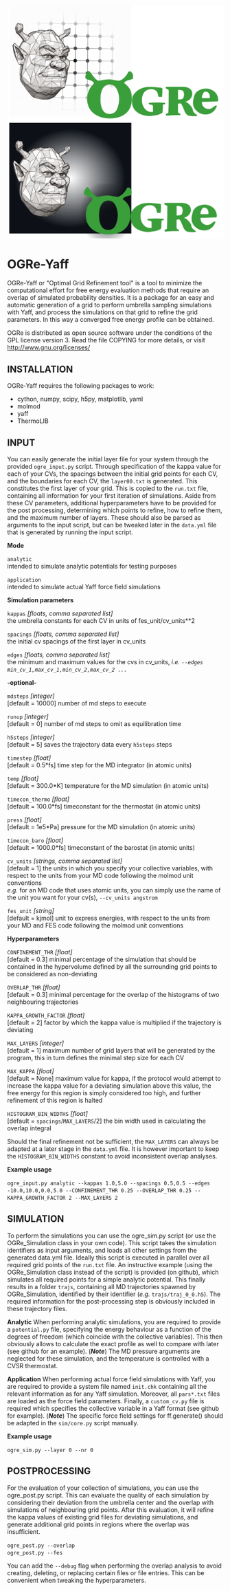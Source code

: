 ![ogre](./docs/ogre_icon_light_wide_path.svg#gh-light-mode-only)
![ogre](./docs/ogre_icon_dark_wide_path.svg#gh-dark-mode-only)


# OGRe-Yaff
OGRe-Yaff or "Optimal Grid Refinement tool" is a tool to minimize the computational effort for free energy evaluation methods that require an overlap of simulated probability densities. It is a package for an easy and automatic generation of a grid to perform umbrella sampling simulations with Yaff, and process the simulations on that grid to refine the grid parameters. In this way a converged free energy profile can be obtained.

OGRe is distributed as open source software under the conditions of the GPL license version 3. Read the file COPYING for more details, or visit http://www.gnu.org/licenses/

## INSTALLATION
OGRe-Yaff requires the following packages to work:
- cython, numpy, scipy,  h5py, matplotlib, yaml
- molmod
- yaff
- ThermoLIB


## INPUT
You can easily generate the initial layer file for your system through the provided `ogre_input.py` script. Through specification of the kappa value for each of your CVs, the spacings between the initial grid points for each CV, and the boundaries for each CV, the `layer00.txt` is generated. This constitutes the first layer of your grid. This is copied to the `run.txt` file, containing all information for your first iteration of simulations. Aside from these CV parameters, additional hyperparameters have to be provided for the post processing, determining which points to refine, how to refine them, and the maximum number of layers. These should also be parsed as arguments to the input script, but can be tweaked later in the `data.yml` file that is generated by running the input script.

**Mode**

`analytic` \
intended to simulate analytic potentials for testing purposes

`application` \
intended to simulate actual Yaff force field simulations

**Simulation parameters**

`kappas` *[floats, comma separated list]* \
the umbrella constants for each CV in units of fes_unit/cv_units**2

`spacings` *[floats, comma separated list]* \
the initial cv spacings of the first layer in cv_units

`edges` *[floats, comma separated list]* \
the minimum and maximum values for the cvs in cv_units, *i.e.  `--edges min_cv_1,max_cv_1,min_cv_2,max_cv_2 ...`*

**-optional-**

`mdsteps` *[integer]* \
[default = 10000] number of md steps to execute

`runup` *[integer]* \
[default = 0] number of md steps to omit as equilibration time

`h5steps` *[integer]* \
[default = 5] saves the trajectory data every `h5steps` steps

`timestep` *[float]* \
[default = 0.5*fs] time step for the MD integrator (in atomic units)

`temp` *[float]* \
[default = 300.0*K] temperature for the MD simulation (in atomic units)

`timecon_thermo` *[float]* \
[default = 100.0*fs] timeconstant for the thermostat (in atomic units)

`press` *[float]* \
[default = 1e5*Pa] pressure for the MD simulation (in atomic units)

`timecon_baro` *[float]* \
[default = 1000.0*fs] timeconstant of the barostat (in atomic units)

`cv_units` *[strings, comma separated list]* \
[default = 1] the units in which you specify your collective variables, with respect to the units from your MD code following the molmod unit conventions\
*e.g.* for an MD code that uses atomic units, you can simply use the name of the unit you want for your cv(s), `--cv_units angstrom`

`fes_unit` *[string]* \
[default = kjmol] unit to express energies, with respect to the units from your MD and FES code following the molmod unit conventions

**Hyperparameters**

`CONFINEMENT_THR` *[float]* \
[default = 0.3] minimal percentage of the simulation that should be contained in the hypervolume defined by all the surrounding grid points to be considered as non-deviating

`OVERLAP_THR` *[float]* \
[default = 0.3] minimal percentage for the overlap of the histograms of two neighbouring trajectories

`KAPPA_GROWTH_FACTOR` *[float]* \
[default = 2] factor by which the kappa value is multiplied if the trajectory is deviating

`MAX_LAYERS` *[integer]* \
[default = 1] maximum number of grid layers that will be generated by the program, this in turn defines the minimal step size for each CV

`MAX_KAPPA` *[float]* \
[default = None] maximum value for kappa, if the protocol would attempt to increase the kappa value for a deviating simulation above this value, the free energy for this region is simply considered too high, and further refinement of this region is halted

`HISTOGRAM_BIN_WIDTHS` *[float]* \
[default = `spacings`/`MAX_LAYERS`/2] the bin width used in calculating the overlap integral

Should the final refinement not be sufficient, the `MAX_LAYERS` can always be adapted at a later stage in the `data.yml` file. It is however important to keep the `HISTOGRAM_BIN_WIDTHS` constant to avoid inconsistent overlap analyses.

**Example usage**

`ogre_input.py analytic --kappas 1.0,5.0 --spacings 0.5,0.5 --edges -10.0,10.0,0.0,5.0 --CONFINEMENT_THR 0.25 --OVERLAP_THR 0.25 --KAPPA_GROWTH_FACTOR 2 --MAX_LAYERS 2`

## SIMULATION
To perform the simulations you can use the ogre_sim.py script (or use the OGRe_Simulation class in your own code). This script takes the simulation identifiers as input arguments, and loads all other settings from the generated data.yml file. Ideally this script is executed in parallel over all required grid points of the `run.txt` file. An instructive example (using the OGRe_Simulation class instead of the script) is provided (on github), which simulates all required points for a simple analytic potential. This finally results in a folder `trajs`, containing all MD trajectories spawned by OGRe_Simulation, identified by their identifier (*e.g.* `trajs/traj_0_0.h5`). The required information for the post-processing step is obviously included in these trajectory files. 

**Analytic**
When performing analytic simulations, you are required to provide a `potential.py` file, specifying the energy behaviour as a function of the degrees of freedom (which coincide with the collective variables). This then obviously allows to calculate the exact profile as well to compare with later (see github for an example). (***Note***) The MD pressure arguments are neglected for these simulation, and the temperature is controlled with a CVSR thermostat.

**Application**
When performing actual force field simulations with Yaff, you are required to provide a system file named `init.chk` containing all the relevant information as for any Yaff simulation. Moreover, all `pars*.txt` files are loaded as the force field parameters. Finally, a `custom_cv.py` file is required which specifies the collective variable in a Yaff format (see github for example). (***Note***) The specific force field settings for ff.generate() should be adapted in the `sim/core.py` script manually.

**Example usage**

`ogre_sim.py --layer 0 --nr 0`

## POSTPROCESSING
For the evaluation of your collection of simulations, you can use the ogre_post.py script. This can evaluate the quality of each simulation by considering their deviation from the umbrella center and the overlap with simulations of neighbouring grid points. After this evaluation, it will refine the kappa values of existing grid files for deviating simulations, and generate additional grid points in regions where the overlap was insufficient.

`ogre_post.py --overlap` \
`ogre_post.py --fes`

You can add the `--debug` flag when performing the overlap analysis to avoid creating, deleting, or replacing certain files or file entries. This can be convenient when tweaking the hyperparameters.
